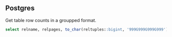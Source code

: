 ## Postgres

Get table row counts in a groupped format.

```sql
select relname, relpages, to_char(reltuples::bigint, '999G999G999G999'), pg_size_pretty(pg_total_relation_size('public.' || relname)) from pg_class where relname in (<tables>);
```
